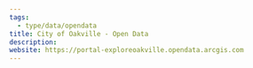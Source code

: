 ```yaml
---
tags:
  - type/data/opendata
title: City of Oakville - Open Data
description:
website: https://portal-exploreoakville.opendata.arcgis.com
---
```


